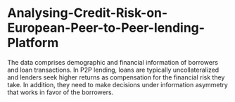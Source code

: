# Analysing-Credit-Risk-on-European-Peer-to-Peer-lending-Platform  
The data comprises demographic and financial information of borrowers and loan transactions. In P2P lending, loans are typically uncollateralized and lenders seek higher returns as compensation for the financial risk they take. In addition, they need to make decisions under information asymmetry that works in favor of the borrowers. 
